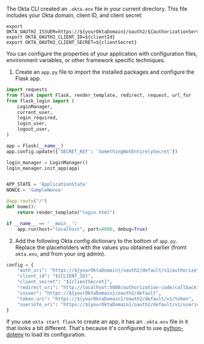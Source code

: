 The Okta CLI created an `.okta.env` file in your current directory. This file includes your Okta domain, client ID, and client secret:

```properties
export OKTA_OAUTH2_ISSUER=https://${yourOktaDomain}/oauth2/${authorizationServerId}
export OKTA_OAUTH2_CLIENT_ID=${clientId}
export OKTA_OAUTH2_CLIENT_SECRET=${clientSecret}
```

You can configure the properties of your application with configuration files, environment variables, or other framework specific techniques.

1. Create an `app.py` file to import the installed packages and configure the Flask app.

```py
import requests
from flask import Flask, render_template, redirect, request, url_for
from flask_login import (
    LoginManager,
    current_user,
    login_required,
    login_user,
    logout_user,
)

app = Flask(__name__)
app.config.update({'SECRET_KEY': 'SomethingNotEntirelySecret'})

login_manager = LoginManager()
login_manager.init_app(app)


APP_STATE = 'ApplicationState'
NONCE = 'SampleNonce'

@app.route("/")
def home():
    return render_template("login.html")

if __name__ == '__main__':
    app.run(host="localhost", port=8080, debug=True)
```

2. Add the following Okta config dictionary to the bottom of `app.py`. Replace the placeholders with the values you obtained earlier (fromt `okta.env`, and from your org admin).

```py
config = {
    "auth_uri": "https://${yourOktaDomain}/oauth2/default/v1/authorize",
    "client_id": "${CLIENT_ID}",
    "client_secret": "${clientSecret}",
    "redirect_uri": "http://localhost:5000/authorization-code/callback",
    "issuer": "https://${yourOktaDomain}/oauth2/default",
    "token_uri": "https://${yourOktaDomain}/oauth2/default/v1/token",
    "userinfo_uri": "https://${yourOktaDomain}/oauth2/default/v1/userinfo"
}
```

If you use `okta start flask` to create an app, it has an `.okta.env` file in it that looks a bit different. That's because it's configured to use [python-dotenv](https://github.com/theskumar/python-dotenv) to load its configuration.
